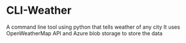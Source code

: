 # CLI-Weather
A command line tool using python that tells weather of any city
It uses OpenWeatherMap API and Azure blob storage to store the data
